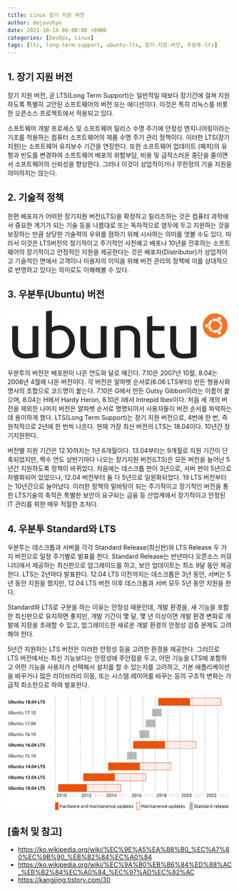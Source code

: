 ```yaml
---
title: Linux 장기 지원 버전
author: dejavuhyo
date: 2021-10-14 06:00:00 +0900
categories: [DevOps, Linux]
tags: [lts, long-term-support, ubuntu-lts, 장기-지원-버전, 우분투-lts]
---
```


## 1. 장기 지원 버전
장기 지원 버전, 곧 LTS(Long Term Support)는 일반적일 때보다 장기간에 걸쳐 지원하도록 특별히 고안된 소프트웨어의 버전 또는 에디션이다. 이것은 특히 리눅스를 비롯한 오픈소스 프로젝트에서 적용되고 있다.

소프트웨어 개발 프로세스 및 소프트웨어 릴리스 수명 주기에 안정성 엔지니어링이라는 기조를 적용하는 컴퓨터 소프트웨어의 제품 수명 주기 관리 정책이다. 이러한 LTS(장기지원)는 소프트웨어 유지보수 기간을 연장한다. 또한 소프트웨어 업데이트 (패치)의 유형과 빈도를 변경하여 소프트웨어 배포의 위험부담, 비용 및 급작스러운 중단을 줄이면서 소프트웨어의 신뢰성을 향상한다. 그러나 이것이 상업적이거나 무한정의 기술 지원을 의미하지는 않는다.

## 2. 기술적 정책
한편 배포자가 어떠한 장기지원 버전(LTS)을 확정하고 릴리즈하는 것은 컴퓨터 과학에서 중요한 계기가 되는 기술 등을 나름대로 또는 독자적으로 염두에 두고 지원하는 것을 보장하는 만큼 상당한 기술력의 우위를 점하기 위해 시사하는 의미를 엿볼 수도 있다. 따라서 이것은 LTS버전의 정기적이고 주기적인 사전예고 배포나 10년을 전후하는 소프트웨어의 장기적이고 안정적인 지원을 제공한다는 것은 배포자(Distributor)가 상업적이고 기술적인 면에서 고객이나 이용자의 이익을 위해 버전 관리의 정책에 이를 상대적으로 반영하고 있다는 의미로도 이해해볼 수 있다.

## 3. 우분투(Ubuntu) 버전

![ubuntu](/assets/img/2021-10-14-ubuntu-long-term-support/ubuntu.png)

우분투의 버전은 배포판이 나온 연도와 달로 매긴다. 7.10은 2007년 10월, 8.04는 2008년 4월에 나온 버전이다. 각 버전은 알파벳 순서로(6.06 LTS부터) 만든 형용사와 명사의 조합으로 코드명이 붙는다. 7.10은 G에서 만든 Gutsy Gibbon이라는 이름이 붙으며, 8.04는 H에서 Hardy Heron, 8.10은 I에서 Intrepid Ibex이다. 처음 세 개의 버전을 제외한 나머지 버전은 알파벳 순서로 명명되어서 사용자들이 버전 순서를 파악하는데 용이하게 했다. LTS(Long Term Support)는 장기 지원 버전으로, 4번에 한 번, 즉 원칙적으로 2년에 한 번씩 나온다. 현재 가장 최신 버전의 LTS는 18.04이다. 10년간 장기지원한다.

버전별 지원 기간은 12.10까지는 1년 6개월이다. 13.04부터는 9개월로 지원 기간이 단축되었지만, 짝수 연도 상반기마다 나오는 장기지원 버전(LTS)은 모든 버전을 늘어난 5년간 지원하도록 정책이 바뀌었다. 처음에는 데스크톱 판이 3년으로, 서버 판이 5년으로 차별화되어 있었으나, 12.04 버전부터 둘 다 5년으로 일원화되었다. 19 LTS 버전부터는 10년간으로 늘어났다. 이러한 정책의 밑바탕이 되는 주기적이고 장기적인 버전을 통한 LTS기술의 축적은 특별한 보안이 요구되는 금융 등 산업계에서 장기적이고 안정된 IT 관리를 위한 매우 적절한 조처다.

## 4. 우분투 Standard와 LTS
우분투는 데스크톱과 서버를 각각 Standard Release(최신판)와 LTS Release 두 가지 버전으로 일정 주기별로 발표를 한다. Standard Release는 반년마다 오픈소스 커뮤니티에서 제공하는 최신판으로 업그레이드를 하고, 보안 업데이트는 최소 9달 동안 제공한다. LTS는 2년마다 발표한다. 12.04 LTS 이전까지는 데스크톱은 3년 동안, 서버는 5년 동안 지원을 했지만, 12.04 LTS 버전 이후 데스크톱과 서버 모두 5년 동안 지원을 한다.

Standard와 LTS로 구분을 하는 이유는 안정성 때문인데, 개발 환경을, 새 기능을 포함한 최신판으로 유지하면 좋지만, 개발 기간이 몇 달, 몇 년 이상이면 개발 환경 변화로 개발에 지장을 초래할 수 있고, 업그레이드한 새로운 개발 환경의 안정성 검증 문제도 고려해야 한다.

5년간 지원하는 LTS 버전은 이러한 안정성 등을 고려한 환경을 제공한다. 그러므로 LTS 버전에서는 최신 기능보다는 안정성에 주안점을 두고, 어떤 기능을 LTS에 포함하고 어떤 기능을 사용자가 선택해서 설치를 할 수 있는지를 고려하고, 기본 애플리케이션을 바꾸거나 많은 라이브러리 이동, 또는 시스템 레이어를 바꾸는 등의 구조적 변화는 가급적 최소한으로 하여 발표한다.

![ubuntu-release](/assets/img/2021-10-14-ubuntu-long-term-support/ubuntu-release.png)

## [출처 및 참고]
* <https://ko.wikipedia.org/wiki/%EC%9E%A5%EA%B8%B0_%EC%A7%80%EC%9B%90_%EB%B2%84%EC%A0%84>
* <https://ko.wikipedia.org/wiki/%EC%9A%B0%EB%B6%84%ED%88%AC_%EB%B2%84%EC%A0%84_%EC%97%AD%EC%82%AC>
* <https://kangjjing.tistory.com/30>
